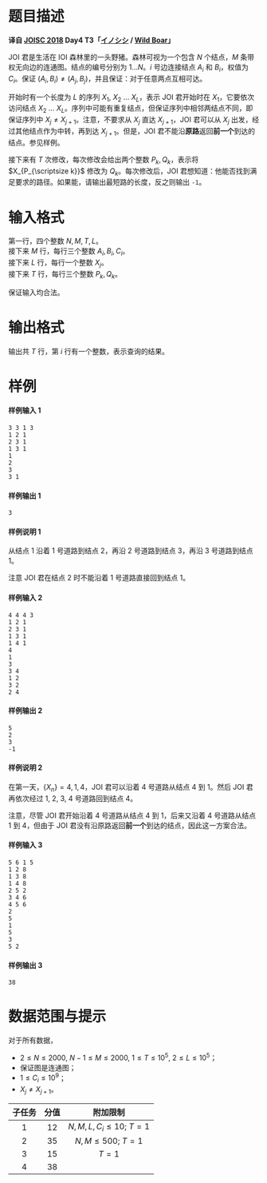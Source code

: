
# 题目描述

**译自 [JOISC 2018](https://www.ioi-jp.org/camp/2018/2018-sp-tasks/index.html) Day4 T3「[イノシシ](https://www.ioi-jp.org/camp/2018/2018-sp-tasks/day4/wild_boar.pdf) / [Wild Boar](https://www.ioi-jp.org/camp/2018/2018-sp-tasks/day4/wild_boar-en.pdf)」**

JOI 君是生活在 IOI 森林里的一头野猪。森林可视为一个包含 $N$ 个结点，$M$ 条带权无向边的连通图。结点的编号分别为 $1\ldots N$。$i$ 号边连接结点 $A_i$ 和 $B_i$，权值为 $C_i$。保证 $(A_i,B_i)\neq(A_j,B_j)$，并且保证：对于任意两点互相可达。

开始时有一个长度为 $L$ 的序列 $X_1,$ $X_2$ $\ldots$ $X_L$，表示 JOI 君开始时在 $X_1$，它要依次访问结点 $X_2$ $\ldots$ $X_L$。序列中可能有重复结点，但保证序列中相邻两结点不同，即保证序列中 $X_j\not=X_{j+1}$。注意，不要求从 $X_j$ 直达 $X_{j+1}$，JOI 君可以从 $X_j$ 出发，经过其他结点作为中转，再到达 $X_{j+1}$。但是，JOI 君不能沿**原路**返回**前一个**到达的结点。参见样例。

接下来有 $T$ 次修改，每次修改会给出两个整数 $P_k, Q_k$，表示将 $X_{P_{\scriptsize k}}$ 修改为 $Q_k$。每次修改后，JOI 君想知道：他能否找到满足要求的路径。如果能，请输出最短路的长度，反之则输出 `-1`。

# 输入格式

第一行，四个整数 $N,M,T,L$。  
接下来 $M$ 行，每行三个整数 $A_i, B_i, C_i$。  
接下来 $L$ 行，每行一个整数 $X_j$。  
接下来 $T$ 行，每行三个整数 $P_k, Q_k$。

保证输入均合法。

# 输出格式

输出共 $T$ 行，第 $i$ 行有一个整数，表示查询的结果。

# 样例

#### 样例输入 1
```plain
3 3 1 3
1 2 1
2 3 1
1 3 1
1
2
3
3 1
```

#### 样例输出 1
```plain
3
```

#### 样例说明 1
从结点 $1$ 沿着 $1$ 号道路到结点 $2$，再沿 $2$ 号道路到结点 $3$，再沿 $3$ 号道路到结点 $1$。

注意 JOI 君在结点 $2$ 时不能沿着 $1$ 号道路直接回到结点 $1$。

#### 样例输入 2
```plain
4 4 4 3
1 2 1
2 3 1
1 3 1
1 4 1
4
1
3
3 4
1 2
3 2
2 4
```

#### 样例输出 2
```plain
5
2
3
-1
```

#### 样例说明 2

在第一天，$\{X_n\}=4,1,4$，JOI 君可以沿着 $4$ 号道路从结点 $4$ 到 $1$。然后 JOI 君再依次经过 $1,$ $2,$ $3,$ $4$ 号道路回到结点 $4$。

注意，尽管 JOI 君开始沿着 $4$ 号道路从结点 $4$ 到 $1$，后来又沿着 $4$ 号道路从结点 $1$ 到 $4$，但由于 JOI 君没有沿原路返回**前一个**到达的结点，因此这一方案合法。

#### 样例输入 3
```plain
5 6 1 5
1 2 8
1 3 8
1 4 8
2 5 2
3 4 6
4 5 6
2
5
1
5
3
5 2
```

#### 样例输出 3
```plain
38
```

# 数据范围与提示

对于所有数据，

* $2\le N\le 2000,$ $N-1\le M\le 2000,$ $1\le T\le 10^5,$ $2\le L\le 10^5$；
* 保证图是连通图；
* $1\le C_i\le 10^9$；
* $X_j\neq X_{j+1}$。

|子任务|分值|附加限制|
|:-:|:-:|:-:|
|1|12|$N,M,L,C_i\le 10;$ $T=1$|
|2|35|$N,M\le 500;$ $T=1$|
|3|15|$T=1$|
|4|38||

